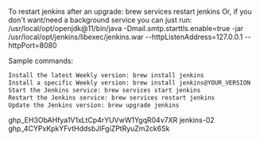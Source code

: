 To restart jenkins after an upgrade:
  brew services restart jenkins
Or, if you don't want/need a background service you can just run:
  /usr/local/opt/openjdk@11/bin/java -Dmail.smtp.starttls.enable=true -jar /usr/local/opt/jenkins/libexec/jenkins.war --httpListenAddress=127.0.0.1 --httpPort=8080

Sample commands:

```bash
Install the latest Weekly version: brew install jenkins
Install a specific Weekly version: brew install jenkins@YOUR_VERSION
Start the Jenkins service: brew services start jenkins
Restart the Jenkins service: brew services restart jenkins
Update the Jenkins version: brew upgrade jenkins
```


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
jenkins-02
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